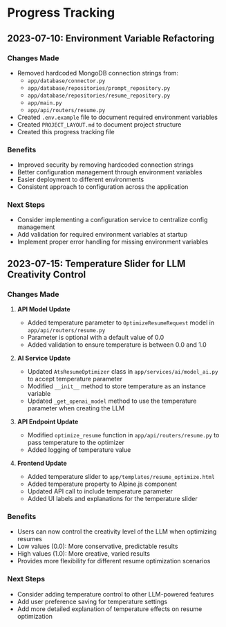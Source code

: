 # Progress Tracking

## 2023-07-10: Environment Variable Refactoring

### Changes Made
- Removed hardcoded MongoDB connection strings from:
  - `app/database/connector.py`
  - `app/database/repositories/prompt_repository.py`
  - `app/database/repositories/resume_repository.py`
  - `app/main.py`
  - `app/api/routers/resume.py`
- Created `.env.example` file to document required environment variables
- Created `PROJECT_LAYOUT.md` to document project structure
- Created this progress tracking file

### Benefits
- Improved security by removing hardcoded connection strings
- Better configuration management through environment variables
- Easier deployment to different environments
- Consistent approach to configuration across the application

### Next Steps
- Consider implementing a configuration service to centralize config management
- Add validation for required environment variables at startup
- Implement proper error handling for missing environment variables

## 2023-07-15: Temperature Slider for LLM Creativity Control

### Changes Made
1. **API Model Update**
   - Added temperature parameter to `OptimizeResumeRequest` model in `app/api/routers/resume.py`
   - Parameter is optional with a default value of 0.0
   - Added validation to ensure temperature is between 0.0 and 1.0

2. **AI Service Update**
   - Updated `AtsResumeOptimizer` class in `app/services/ai/model_ai.py` to accept temperature parameter
   - Modified `__init__` method to store temperature as an instance variable
   - Updated `_get_openai_model` method to use the temperature parameter when creating the LLM

3. **API Endpoint Update**
   - Modified `optimize_resume` function in `app/api/routers/resume.py` to pass temperature to the optimizer
   - Added logging of temperature value

4. **Frontend Update**
   - Added temperature slider to `app/templates/resume_optimize.html`
   - Added temperature property to Alpine.js component
   - Updated API call to include temperature parameter
   - Added UI labels and explanations for the temperature slider

### Benefits
- Users can now control the creativity level of the LLM when optimizing resumes
- Low values (0.0): More conservative, predictable results
- High values (1.0): More creative, varied results
- Provides more flexibility for different resume optimization scenarios

### Next Steps
- Consider adding temperature control to other LLM-powered features
- Add user preference saving for temperature settings
- Add more detailed explanation of temperature effects on resume optimization
